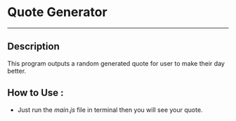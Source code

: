 # Quote Generator
---
## Description
  This program outputs a random generated quote for user to make their day better.
## How to Use :
  * Just run the *main.js* file in terminal then you will see your quote.
